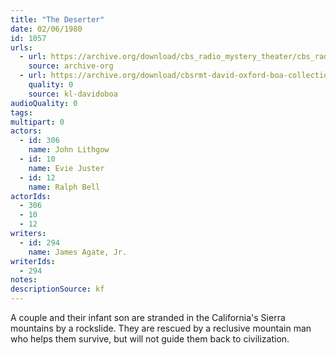 ```yaml
---
title: "The Deserter"
date: 02/06/1980
id: 1057
urls: 
  - url: https://archive.org/download/cbs_radio_mystery_theater/cbs_radio_mystery_theater-1051-1100.zip/cbs_radio_mystery_theater-1051-1100%2Fcbsrmt_1057_the_deserter.mp3
    source: archive-org
  - url: https://archive.org/download/cbsrmt-david-oxford-boa-collection/CBSRMT-800206-1057-The-Deserter-(128-48)_WBBM-JE-{BoA}.mp3
    quality: 0
    source: kl-davidoboa
audioQuality: 0
tags: 
multipart: 0
actors:  
  - id: 306
    name: John Lithgow  
  - id: 10
    name: Evie Juster  
  - id: 12
    name: Ralph Bell
actorIds:  
  - 306  
  - 10  
  - 12
writers:  
  - id: 294
    name: James Agate, Jr.
writerIds:  
  - 294
notes: 
descriptionSource: kf
---
```

A couple and their infant son are stranded in the California's Sierra mountains by a rockslide. They are rescued by a reclusive mountain man who helps them survive, but will not guide them back to civilization.